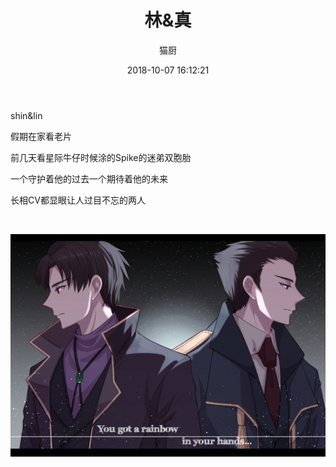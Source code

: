 ﻿---
layout: post
title: 林&真
date: 2018-10-07 16:12:21
updated: 2018-10-07 16:12:21
comments: true
categories: [Photo]
tags: [Cowboy Bebop, 星际牛仔, 林, 真]
author: "猫厨"
description: ""
toc: true
---

<p>shin&amp;lin</p> 
<p>假期在家看老片</p> 
<p>前几天看星际牛仔时候涂的Spike的迷弟双胞胎</p> 
<p>一个守护着他的过去一个期待着他的未来</p> 
<p>长相CV都显眼让人过目不忘的两人</p> 
<p><br /></p>

![](https://raw.githubusercontent.com/alicewish/meowchain247/master/img_cVZNdzJtQk9JV2NhUWM0bktOemczaFlydTZCdXY4MnBmTWFyL3FFcWlHd3RiY2NVVFF2cFB3PT0.jpg)